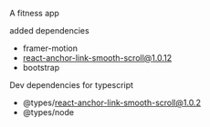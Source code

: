 A fitness app

added dependencies

- framer-motion
- react-anchor-link-smooth-scroll@1.0.12
- bootstrap
<!-- - @heroicons/react  -->

Dev dependencies for typescript

- @types/react-anchor-link-smooth-scroll@1.0.2
- @types/node
